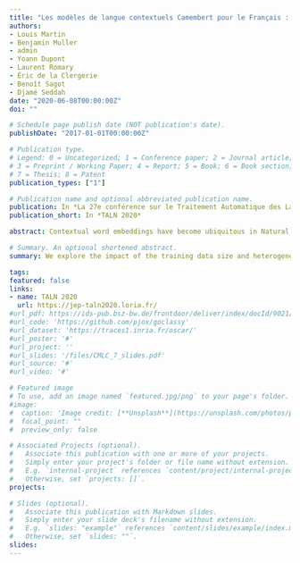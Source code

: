 ```yaml
---
title: "Les modèles de langue contextuels Camembert pour le Français : impact de la taille et de l'hétérogénéité des données d'entrainement"
authors:
- Louis Martin 
- Benjamin Muller
- admin
- Yoann Dupont
- Laurent Romary
- Éric de la Clergerie
- Benoît Sagot
- Djamé Seddah
date: "2020-06-08T00:00:00Z"
doi: ""

# Schedule page publish date (NOT publication's date).
publishDate: "2017-01-01T00:00:00Z"

# Publication type.
# Legend: 0 = Uncategorized; 1 = Conference paper; 2 = Journal article;
# 3 = Preprint / Working Paper; 4 = Report; 5 = Book; 6 = Book section;
# 7 = Thesis; 8 = Patent
publication_types: ["1"]

# Publication name and optional abbreviated publication name.
publication: In *La 27e conférence sur le Traitement Automatique des Langues Naturelles*
publication_short: In *TALN 2020*

abstract: Contextual word embeddings have become ubiquitous in Natural Language Processing. Until recently, most available models were trained on English data or on the concatanation of corpora in multiple languages. This made the practical use of models in all languages except English very limited. The recent release of monolingual versions of BERT (Devlin et al., 2019) for French established a new state-of-the-art for all evaluated tasks. In this paper, based on experiments on CamemBERT (Martin et al., 2019), we show that pretraining such models on highly variable datasets leads to better downstream performance compared to models trained on more uniform data. Moreover, we show that a relatively small amount of web crawled data (4GB) leads to downstream performances as good as a model pretrained on a corpus two orders of magnitude larger (138GB).

# Summary. An optional shortened abstract.
summary: We explore the impact of the training data size and heterogeneity on French language modeling.

tags:
featured: false
links:
- name: TALN 2020
  url: https://jep-taln2020.loria.fr/
#url_pdf: https://ids-pub.bsz-bw.de/frontdoor/deliver/index/docId/9021/file/Suarez_Sagot_Romary_Asynchronous_Pipeline_for_Processing_Huge_Corpora_2019.pdf
#url_code: 'https://github.com/pjox/goclassy'
#url_dataset: 'https://traces1.inria.fr/oscar/'
#url_poster: '#'
#url_project: ''
#url_slides: '/files/CMLC_7_slides.pdf'
#url_source: '#'
#url_video: '#'

# Featured image
# To use, add an image named `featured.jpg/png` to your page's folder. 
#image:
#  caption: 'Image credit: [**Unsplash**](https://unsplash.com/photos/pLCdAaMFLTE)'
#  focal_point: ""
#  preview_only: false

# Associated Projects (optional).
#   Associate this publication with one or more of your projects.
#   Simply enter your project's folder or file name without extension.
#   E.g. `internal-project` references `content/project/internal-project/index.md`.
#   Otherwise, set `projects: []`.
projects:

# Slides (optional).
#   Associate this publication with Markdown slides.
#   Simply enter your slide deck's filename without extension.
#   E.g. `slides: "example"` references `content/slides/example/index.md`.
#   Otherwise, set `slides: ""`.
slides:
---
```

